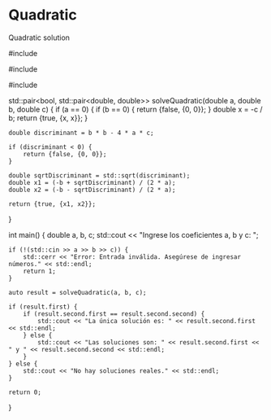 # Quadratic
Quadratic solution

#include <iostream>

#include <cmath>

#include <utility>


std::pair<bool, std::pair<double, double>> solveQuadratic(double a, double b, double c) {
    if (a == 0) {
        if (b == 0) {
            return {false, {0, 0}}; 
        }
        double x = -c / b;
        return {true, {x, x}}; 
    }

    double discriminant = b * b - 4 * a * c;

    if (discriminant < 0) {
        return {false, {0, 0}}; 
    }

    double sqrtDiscriminant = std::sqrt(discriminant);
    double x1 = (-b + sqrtDiscriminant) / (2 * a);
    double x2 = (-b - sqrtDiscriminant) / (2 * a);

    return {true, {x1, x2}};
}

int main() {
    double a, b, c;
    std::cout << "Ingrese los coeficientes a, b y c: ";
    
    if (!(std::cin >> a >> b >> c)) {
        std::cerr << "Error: Entrada inválida. Asegúrese de ingresar números." << std::endl;
        return 1; 
    }

    auto result = solveQuadratic(a, b, c);

    if (result.first) {
        if (result.second.first == result.second.second) {
            std::cout << "La única solución es: " << result.second.first << std::endl;
        } else {
            std::cout << "Las soluciones son: " << result.second.first << " y " << result.second.second << std::endl;
        }
    } else {
        std::cout << "No hay soluciones reales." << std::endl;
    }

    return 0;
}
